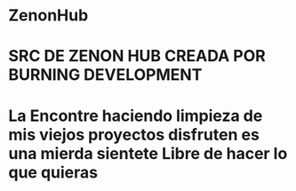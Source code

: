 # ZenonHub
# SRC DE ZENON HUB CREADA POR BURNING DEVELOPMENT
# La Encontre haciendo limpieza de mis viejos proyectos disfruten es una mierda sientete Libre de hacer lo que quieras 
